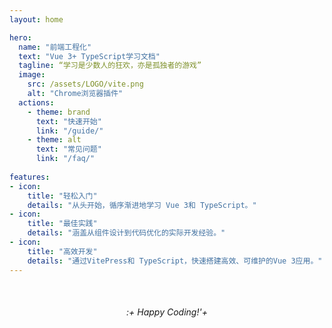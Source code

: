 ```yaml
---
layout: home

hero:
  name: "前端工程化"
  text: "Vue 3+ TypeScript学习文档"
  tagline: “学习是少数人的狂欢，亦是孤独者的游戏”
  image:
    src: /assets/LOGO/vite.png
    alt: "Chrome浏览器插件"
  actions:
    - theme: brand
      text: "快速开始"
      link: "/guide/"
    - theme: alt
      text: "常见问题"
      link: "/faq/"
      
features:
- icon:
    title: "轻松入门"
    details: "从头开始，循序渐进地学习 Vue 3和 TypeScript。"
- icon:
    title: "最佳实践"
    details: "涵盖从组件设计到代码优化的实际开发经验。"
- icon:
    title: "高效开发"
    details: "通过VitePress和 TypeScript，快速搭建高效、可维护的Vue 3应用。"
---
```


<div style="text-align: center; margin-top:50px;">
  <em>:+ Happy Coding!'+</em>
</div>
